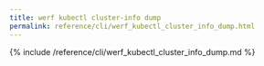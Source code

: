 ```yaml
---
title: werf kubectl cluster-info dump
permalink: reference/cli/werf_kubectl_cluster_info_dump.html
---
```


{% include /reference/cli/werf_kubectl_cluster_info_dump.md %}
